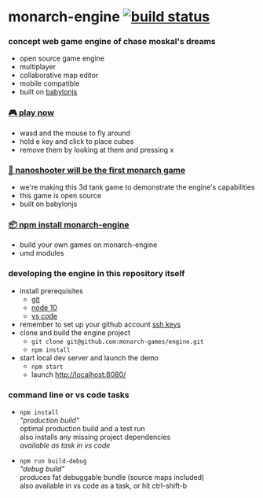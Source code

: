 
# monarch-engine [![build status](https://travis-ci.org/monarch-games/engine.svg?branch=master)](https://travis-ci.org/monarch-games/engine)

### concept web game engine of chase moskal's dreams

- open source game engine
- multiplayer
- collaborative map editor
- mobile compatible
- built on [babylonjs](https://github.com/BabylonJS/Babylon.js)

### [**🎮 play now**](https://monarch-games.github.io/engine/)

- wasd and the mouse to fly around
- hold e key and click to place cubes
- remove them by looking at them and pressing x

### [**🔫 nanoshooter will be the first monarch game**](https://github.com/monarch-games/nanoshooter)

- we're making this 3d tank game to demonstrate the engine's capabilities
- this game is open source
- built on babylonjs

### [**📦 npm install monarch-engine**](https://www.npmjs.com/package/monarch-engine)

- build your own games on monarch-engine
- umd modules

### developing the engine in this repository itself

- install prerequisites
	- [git](https://git-scm.com/)
	- [node 10](https://nodejs.org/en/)
	- [vs code](https://code.visualstudio.com/)
- remember to set up your github account [ssh keys](https://help.github.com/articles/adding-a-new-ssh-key-to-your-github-account/)
- clone and build the engine project
	- `git clone git@github.com:monarch-games/engine.git`
	- `npm install`
- start local dev server and launch the demo
	- `npm start`
	- launch [http://localhost:8080/](http://localhost:8080/)

### command line or vs code tasks

- `npm install`  
	*"production build"*  
	optimal production build and a test run  
	also installs any missing project dependencies  
	*available as task in vs code*

- `npm run build-debug`  
	*"debug build"*  
	produces fat debuggable bundle (source maps included)  
	also available in vs code as a task, or hit ctrl-shift-b
